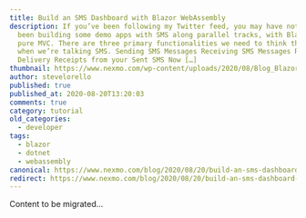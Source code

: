 ```yaml
---
title: Build an SMS Dashboard with Blazor WebAssembly
description: If you’ve been following my Twitter feed, you may have noticed I’ve
  been building some demo apps with SMS along parallel tracks, with Blazor and
  pure MVC. There are three primary functionalities we need to think through
  when we’re talking SMS. Sending SMS Messages Receiving SMS Messages Receiving
  Delivery Receipts from your Sent SMS Now […]
thumbnail: https://www.nexmo.com/wp-content/uploads/2020/08/Blog_Blazor-WebAssembly_1200x600.png
author: stevelorello
published: true
published_at: 2020-08-20T13:20:03
comments: true
category: tutorial
old_categories:
  - developer
tags:
  - blazor
  - dotnet
  - webassembly
canonical: https://www.nexmo.com/blog/2020/08/20/build-an-sms-dashboard-with-blazor-webassembly
redirect: https://www.nexmo.com/blog/2020/08/20/build-an-sms-dashboard-with-blazor-webassembly
---
```

Content to be migrated...